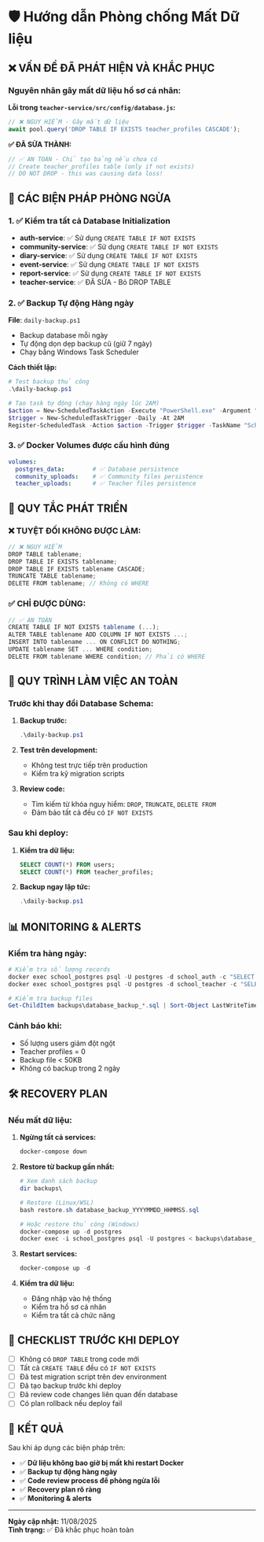 # 🛡️ Hướng dẫn Phòng chống Mất Dữ liệu

## ❌ VẤN ĐỀ ĐÃ PHÁT HIỆN VÀ KHẮC PHỤC

### Nguyên nhân gây mất dữ liệu hồ sơ cá nhân:

**Lỗi trong `teacher-service/src/config/database.js`:**
```javascript
// ❌ NGUY HIỂM - Gây mất dữ liệu
await pool.query('DROP TABLE IF EXISTS teacher_profiles CASCADE');
```

**✅ ĐÃ SỬA THÀNH:**
```javascript
// ✅ AN TOÀN - Chỉ tạo bảng nếu chưa có
// Create teacher_profiles table (only if not exists)
// DO NOT DROP - this was causing data loss!
```

## 🔧 CÁC BIỆN PHÁP PHÒNG NGỪA

### 1. ✅ Kiểm tra tất cả Database Initialization
- **auth-service**: ✅ Sử dụng `CREATE TABLE IF NOT EXISTS`
- **community-service**: ✅ Sử dụng `CREATE TABLE IF NOT EXISTS`
- **diary-service**: ✅ Sử dụng `CREATE TABLE IF NOT EXISTS`
- **event-service**: ✅ Sử dụng `CREATE TABLE IF NOT EXISTS`
- **report-service**: ✅ Sử dụng `CREATE TABLE IF NOT EXISTS`
- **teacher-service**: ✅ ĐÃ SỬA - Bỏ DROP TABLE

### 2. ✅ Backup Tự động Hàng ngày
**File**: `daily-backup.ps1`
- Backup database mỗi ngày
- Tự động dọn dẹp backup cũ (giữ 7 ngày)
- Chạy bằng Windows Task Scheduler

**Cách thiết lập:**
```powershell
# Test backup thủ công
.\daily-backup.ps1

# Tạo task tự động (chạy hàng ngày lúc 2AM)
$action = New-ScheduledTaskAction -Execute "PowerShell.exe" -Argument "-ExecutionPolicy Bypass -File 'D:\System_School_TVD\LOCAL\daily-backup.ps1'"
$trigger = New-ScheduledTaskTrigger -Daily -At 2AM
Register-ScheduledTask -Action $action -Trigger $trigger -TaskName "SchoolPlatform-DailyBackup" -Description "Daily backup for School Platform"
```

### 3. ✅ Docker Volumes được cấu hình đúng
```yaml
volumes:
  postgres_data:        # ✅ Database persistence
  community_uploads:    # ✅ Community files persistence  
  teacher_uploads:      # ✅ Teacher files persistence
```

## 🚨 QUY TẮC PHÁT TRIỂN

### ❌ TUYỆT ĐỐI KHÔNG ĐƯỢC LÀM:
```javascript
// ❌ NGUY HIỂM
DROP TABLE tablename;
DROP TABLE IF EXISTS tablename;
DROP TABLE IF EXISTS tablename CASCADE;
TRUNCATE TABLE tablename;
DELETE FROM tablename; // Không có WHERE
```

### ✅ CHỈ ĐƯỢC DÙNG:
```javascript
// ✅ AN TOÀN
CREATE TABLE IF NOT EXISTS tablename (...);
ALTER TABLE tablename ADD COLUMN IF NOT EXISTS ...;
INSERT INTO tablename ... ON CONFLICT DO NOTHING;
UPDATE tablename SET ... WHERE condition;
DELETE FROM tablename WHERE condition; // Phải có WHERE
```

## 🔄 QUY TRÌNH LÀM VIỆC AN TOÀN

### Trước khi thay đổi Database Schema:
1. **Backup trước:**
   ```powershell
   .\daily-backup.ps1
   ```

2. **Test trên development:**
   - Không test trực tiếp trên production
   - Kiểm tra kỹ migration scripts

3. **Review code:**
   - Tìm kiếm từ khóa nguy hiểm: `DROP`, `TRUNCATE`, `DELETE FROM`
   - Đảm bảo tất cả đều có `IF NOT EXISTS`

### Sau khi deploy:
1. **Kiểm tra dữ liệu:**
   ```sql
   SELECT COUNT(*) FROM users;
   SELECT COUNT(*) FROM teacher_profiles;
   ```

2. **Backup ngay lập tức:**
   ```powershell
   .\daily-backup.ps1
   ```

## 📊 MONITORING & ALERTS

### Kiểm tra hàng ngày:
```powershell
# Kiểm tra số lượng records
docker exec school_postgres psql -U postgres -d school_auth -c "SELECT COUNT(*) as users FROM users;"
docker exec school_postgres psql -U postgres -d school_teacher -c "SELECT COUNT(*) as profiles FROM teacher_profiles;"

# Kiểm tra backup files
Get-ChildItem backups\database_backup_*.sql | Sort-Object LastWriteTime -Descending | Select-Object -First 5
```

### Cảnh báo khi:
- Số lượng users giảm đột ngột
- Teacher profiles = 0
- Backup file < 50KB
- Không có backup trong 2 ngày

## 🛠️ RECOVERY PLAN

### Nếu mất dữ liệu:
1. **Ngừng tất cả services:**
   ```powershell
   docker-compose down
   ```

2. **Restore từ backup gần nhất:**
   ```powershell
   # Xem danh sách backup
   dir backups\
   
   # Restore (Linux/WSL)
   bash restore.sh database_backup_YYYYMMDD_HHMMSS.sql
   
   # Hoặc restore thủ công (Windows)
   docker-compose up -d postgres
   docker exec -i school_postgres psql -U postgres < backups\database_backup_YYYYMMDD_HHMMSS.sql
   ```

3. **Restart services:**
   ```powershell
   docker-compose up -d
   ```

4. **Kiểm tra dữ liệu:**
   - Đăng nhập vào hệ thống
   - Kiểm tra hồ sơ cá nhân
   - Kiểm tra tất cả chức năng

## 📝 CHECKLIST TRƯỚC KHI DEPLOY

- [ ] Không có `DROP TABLE` trong code mới
- [ ] Tất cả `CREATE TABLE` đều có `IF NOT EXISTS`
- [ ] Đã test migration script trên dev environment
- [ ] Đã tạo backup trước khi deploy
- [ ] Đã review code changes liên quan đến database
- [ ] Có plan rollback nếu deploy fail

## 🎯 KẾT QUẢ

Sau khi áp dụng các biện pháp trên:
- ✅ **Dữ liệu không bao giờ bị mất khi restart Docker**
- ✅ **Backup tự động hàng ngày**
- ✅ **Code review process để phòng ngừa lỗi**
- ✅ **Recovery plan rõ ràng**
- ✅ **Monitoring & alerts**

---
**Ngày cập nhật:** 11/08/2025  
**Tình trạng:** ✅ Đã khắc phục hoàn toàn
